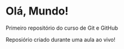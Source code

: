 # Olá, Mundo!
 Primeiro repositório do curso de Git e GitHub

 Reposiório criado durante uma aula ao vivo!
